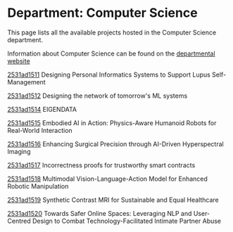 # Department: **Computer Science**

This page lists all the available projects hosted in the Computer Science department.

Information about Computer Science can be found on the [departmental website](https://www.ucl.ac.uk/computer-science)

[2531ad1511](../projects/2531ad1511.md) Designing Personal Informatics Systems to Support Lupus Self-Management

[2531ad1512](../projects/2531ad1512.md) Designing the network of tomorrow's ML systems

[2531ad1514](../projects/2531ad1514.md) EIGENDATA

[2531ad1515](../projects/2531ad1515.md) Embodied AI in Action: Physics-Aware Humanoid Robots for Real-World Interaction

[2531ad1516](../projects/2531ad1516.md) Enhancing Surgical Precision through AI-Driven Hyperspectral Imaging

[2531ad1517](../projects/2531ad1517.md) Incorrectness proofs for trustworthy smart contracts

[2531ad1518](../projects/2531ad1518.md) Multimodal Vision-Language-Action Model for Enhanced Robotic Manipulation

[2531ad1519](../projects/2531ad1519.md) Synthetic Contrast MRI for Sustainable and Equal Healthcare

[2531ad1520](../projects/2531ad1520.md) Towards Safer Online Spaces: Leveraging NLP and User-Centred Design to Combat Technology-Facilitated Intimate Partner Abuse

